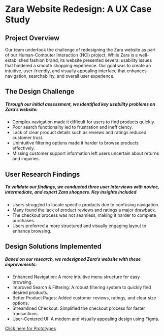 # Zara Website Redesign: A UX Case Study
## Project Overview
<p>Our team undertook the challenge of redesigning the Zara website as part of our Human-Computer Interaction (HCI) project. While Zara is a well-established fashion brand, its website presented several usability issues that hindered a smooth shopping experience. Our goal was to create an intuitive, user-friendly, and visually appealing interface that enhances navigation, searchability, and overall user experience.</p>

## The Design Challenge
<h5>Through our initial assessment, we identified key usability problems on Zara’s website:</h5>
<ul>
  <li>Complex navigation made it difficult for users to find products quickly.<br></li>
  <li>Poor search functionality led to frustration and inefficiency.<br></li>
  <li>Lack of clear product details such as reviews and ratings reduced customer trust.<br></li>
  <li>Unintuitive filtering options made it harder to browse products effectively.<br></li>
  <li>Missing customer support information left users uncertain about returns and inquiries.<br></li>
</ul>

## User Research Findings
<h5>To validate our findings, we conducted three user interviews with novice, intermediate, and expert Zara shoppers. Key insights included</h5>
<ul>
  <li>Users struggled to locate specific products due to confusing navigation.<br></li>
  <li>Many found the lack of product reviews and ratings a major drawback.<br></li>
  <li>The checkout process was not seamless, making it harder to complete purchases.<br></li>
  <li>Users preferred a more structured and visually engaging layout to enhance browsing.<br></li>
</ul>

## Design Solutions Implemented
<h5>Based on our research, we redesigned Zara’s website with these improvements:</h5>
<ul>
  <li>Enhanced Navigation: A more intuitive menu structure for easy browsing.<br></li>
  <li>Improved Search & Filtering: A robust filtering system to quickly find desired products.<br></li>
  <li>Better Product Pages: Added customer reviews, ratings, and clear size options.<br></li>
  <li>Streamlined Checkout: Simplified the checkout process for faster transactions.<br></li>
  <li>User-Centered UI: A modern and visually appealing design using Figma.<br></li>
</ul>

<a href = "https://www.figma.com/proto/wXsHkpCCIC8CO7Yxeku6SY/Zara-Redesign-Project?node-id=1074-4925&t=L83CUkp9cAdXpQpV-0&scaling=min-zoom&content-scaling=fixed&page-id=0%3A1&starting-point-node-id=351%3A228">Click here for Prototypes</a>


